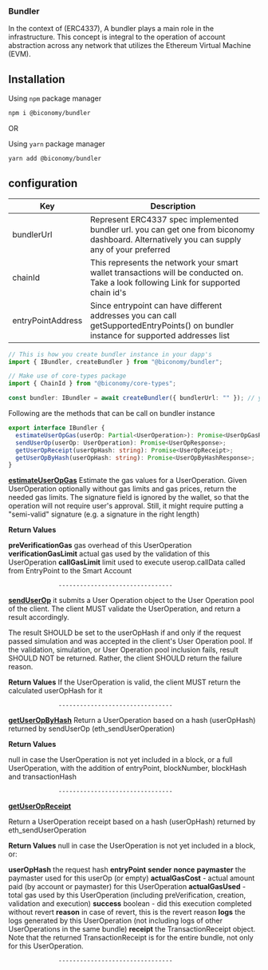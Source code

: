 ### Bundler

In the context of (ERC4337), A bundler plays a main role in the infrastructure. This concept is integral to the operation of account abstraction across any network that utilizes the Ethereum Virtual Machine (EVM).

## Installation

Using `npm` package manager

```bash
npm i @biconomy/bundler
```

OR

Using `yarn` package manager

```bash
yarn add @biconomy/bundler
```

## configuration

| Key               | Description                                                                                                                                 |
| ----------------- | ------------------------------------------------------------------------------------------------------------------------------------------- |
| bundlerUrl        | Represent ERC4337 spec implemented bundler url. you can get one from biconomy dashboard. Alternatively you can supply any of your preferred |
| chainId           | This represents the network your smart wallet transactions will be conducted on. Take a look following Link for supported chain id's        |
| entryPointAddress | Since entrypoint can have different addresses you can call getSupportedEntryPoints() on bundler instance for supported addresses list       |

```typescript
// This is how you create bundler instance in your dapp's
import { IBundler, createBundler } from "@biconomy/bundler";

// Make use of core-types package
import { ChainId } from "@biconomy/core-types";

const bundler: IBundler = await createBundler({ bundlerUrl: "" }); // you can get this value from biconomy dashboard. https://dashboard.biconomy.io
```

Following are the methods that can be call on bundler instance

```typescript
export interface IBundler {
  estimateUserOpGas(userOp: Partial<UserOperation>): Promise<UserOpGasResponse>;
  sendUserOp(userOp: UserOperation): Promise<UserOpResponse>;
  getUserOpReceipt(userOpHash: string): Promise<UserOpReceipt>;
  getUserOpByHash(userOpHash: string): Promise<UserOpByHashResponse>;
}
```

**[estimateUserOpGas](https://bcnmy.github.io/biconomy-client-sdk/classes/Bundler.html#estimateUserOpGas)**
Estimate the gas values for a UserOperation. Given UserOperation optionally without gas limits and gas prices, return the needed gas limits. The signature field is ignored by the wallet, so that the operation will not require user's approval. Still, it might require putting a "semi-valid" signature (e.g. a signature in the right length)

**Return Values**

**preVerificationGas** gas overhead of this UserOperation
**verificationGasLimit** actual gas used by the validation of this UserOperation
**callGasLimit** limit used to execute userop.callData called from EntryPoint to the Smart Account

                  --------------------------------

**[sendUserOp](https://bcnmy.github.io/biconomy-client-sdk/classes/Bundler.html#sendUserOp)**
it submits a User Operation object to the User Operation pool of the client. The client MUST validate the UserOperation, and return a result accordingly.

The result SHOULD be set to the userOpHash if and only if the request passed simulation and was accepted in the client's User Operation pool. If the validation, simulation, or User Operation pool inclusion fails, result SHOULD NOT be returned. Rather, the client SHOULD return the failure reason.

**Return Values**
If the UserOperation is valid, the client MUST return the calculated userOpHash for it

                  --------------------------------

**[getUserOpByHash](https://bcnmy.github.io/biconomy-client-sdk/classes/Bundler.html#getUserOpByHash)**
Return a UserOperation based on a hash (userOpHash) returned by sendUserOp (eth_sendUserOperation)

**Return Values**

null in case the UserOperation is not yet included in a block, or a full UserOperation, with the addition of entryPoint, blockNumber, blockHash and transactionHash

                  --------------------------------

**[getUserOpReceipt](https://bcnmy.github.io/biconomy-client-sdk/classes/Bundler.html#getUserOpReceipt)**

Return a UserOperation receipt based on a hash (userOpHash) returned by eth_sendUserOperation

**Return Values**
null in case the UserOperation is not yet included in a block, or:

**userOpHash** the request hash
**entryPoint**
**sender**
**nonce**
**paymaster** the paymaster used for this userOp (or empty)
**actualGasCost** - actual amount paid (by account or paymaster) for this UserOperation
**actualGasUsed** - total gas used by this UserOperation (including preVerification, creation, validation and execution)
**success** boolean - did this execution completed without revert
**reason** in case of revert, this is the revert reason
**logs** the logs generated by this UserOperation (not including logs of other UserOperations in the same bundle)
**receipt** the TransactionReceipt object. Note that the returned TransactionReceipt is for the entire bundle, not only for this UserOperation.

                  --------------------------------
